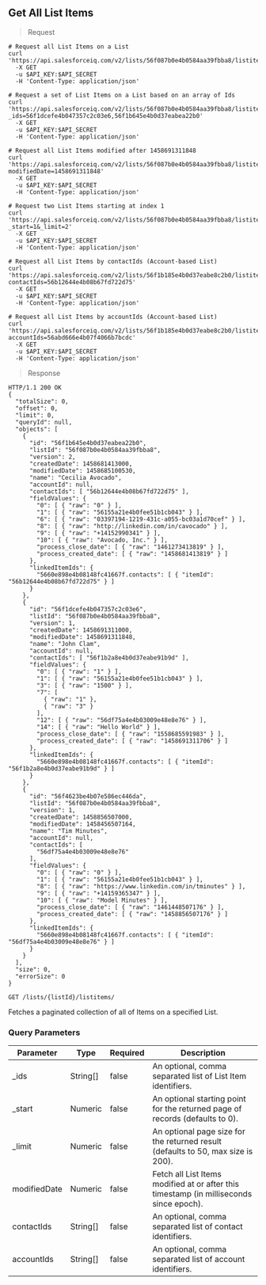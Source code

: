 ## Get All List Items

> Request

```shell
# Request all List Items on a List
curl 'https://api.salesforceiq.com/v2/lists/56f087b0e4b0584aa39fbba8/listitems'
  -X GET
  -u $API_KEY:$API_SECRET
  -H 'Content-Type: application/json'

# Request a set of List Items on a List based on an array of Ids
curl 'https://api.salesforceiq.com/v2/lists/56f087b0e4b0584aa39fbba8/listitems?_ids=56f1dcefe4b047357c2c03e6,56f1b645e4b0d37eabea22b0'
  -X GET
  -u $API_KEY:$API_SECRET
  -H 'Content-Type: application/json'

# Request all List Items modified after 1458691311848
curl 'https://api.salesforceiq.com/v2/lists/56f087b0e4b0584aa39fbba8/listitems?modifiedDate=1458691311848'
  -X GET
  -u $API_KEY:$API_SECRET
  -H 'Content-Type: application/json'

# Request two List Items starting at index 1
curl 'https://api.salesforceiq.com/v2/lists/56f087b0e4b0584aa39fbba8/listitems?_start=1&_limit=2'
  -X GET
  -u $API_KEY:$API_SECRET
  -H 'Content-Type: application/json'

# Request all List Items by contactIds (Account-based List)
curl 'https://api.salesforceiq.com/v2/lists/56f1b185e4b0d37eabe8c2b0/listitems?contactIds=56b12644e4b08b67fd722d75'
  -X GET
  -u $API_KEY:$API_SECRET
  -H 'Content-Type: application/json'

# Request all List Items by accountIds (Account-based List)
curl 'https://api.salesforceiq.com/v2/lists/56f1b185e4b0d37eabe8c2b0/listitems?accountIds=56abd666e4b07f4066b7bcdc'
  -X GET
  -u $API_KEY:$API_SECRET
  -H 'Content-Type: application/json'
```

> Response

```shell
HTTP/1.1 200 OK
{
  "totalSize": 0,
  "offset": 0,
  "limit": 0,
  "queryId": null,
  "objects": [
    {
      "id": "56f1b645e4b0d37eabea22b0",
      "listId": "56f087b0e4b0584aa39fbba8",
      "version": 2,
      "createdDate": 1458681413000,
      "modifiedDate": 1458685100530,
      "name": "Cecilia Avocado",
      "accountId": null,
      "contactIds": [ "56b12644e4b08b67fd722d75" ],
      "fieldValues": {
        "0": [ { "raw": "0" } ],
        "1": [ { "raw": "56155a21e4b0fee51b1cb043" } ],
        "6": [ { "raw": "03397194-1219-431c-a055-bc03a1d70cef" } ],
        "8": [ { "raw": "http://linkedin.com/in/cavocado" } ],
        "9": [ { "raw": "+14152990341" } ],
        "10": [ { "raw": "Avocado, Inc." } ],
        "process_close_date": [ { "raw": "1461273413819" } ],
        "process_created_date": [ { "raw": "1458681413819" } ]
      },
      "linkedItemIds": {
        "5660e898e4b08148fc41667f.contacts": [ { "itemId": "56b12644e4b08b67fd722d75" } ]
      }
    },
    {
      "id": "56f1dcefe4b047357c2c03e6",
      "listId": "56f087b0e4b0584aa39fbba8",
      "version": 1,
      "createdDate": 1458691311000,
      "modifiedDate": 1458691311848,
      "name": "John Clam",
      "accountId": null,
      "contactIds": [ "56f1b2a8e4b0d37eabe91b9d" ],
      "fieldValues": {
        "0": [ { "raw": "1" } ],
        "1": [ { "raw": "56155a21e4b0fee51b1cb043" } ],
        "3": [ { "raw": "1500" } ],
        "7": [ 
          { "raw": "1" },
          { "raw": "3" }
        ],
        "12": [ { "raw": "56df75a4e4b03009e48e8e76" } ],
        "14": [ { "raw": "Hello World" } ],
        "process_close_date": [ { "raw": "1558685591983" } ],
        "process_created_date": [ { "raw": "1458691311706" } ]
      },
      "linkedItemIds": {
        "5660e898e4b08148fc41667f.contacts": [ { "itemId": "56f1b2a8e4b0d37eabe91b9d" } ]
      }
    },
    {
      "id": "56f4623be4b07e586ec446da",
      "listId": "56f087b0e4b0584aa39fbba8",
      "version": 1,
      "createdDate": 1458856507000,
      "modifiedDate": 1458456507164,
      "name": "Tim Minutes",
      "accountId": null,
      "contactIds": [
        "56df75a4e4b03009e48e8e76"
      ],
      "fieldValues": {
        "0": [ { "raw": "0" } ],
        "1": [ { "raw": "56155a21e4b0fee51b1cb043" } ],
        "8": [ { "raw": "https://www.linkedin.com/in/tminutes" } ],
        "9": [ { "raw": "+14159365347" } ],
        "10": [ { "raw": "Model Minutes" } ],
        "process_close_date": [ { "raw": "1461448507176" } ],
        "process_created_date": [ { "raw": "1458856507176" } ]
      },
      "linkedItemIds": {
        "5660e898e4b08148fc41667f.contacts": [ { "itemId": "56df75a4e4b03009e48e8e76" } ]
      }
    }
  ],
  "size": 0,
  "errorSize": 0
}
```
`GET /lists/{listId}/listitems/`

Fetches a paginated collection of all of Items on a specified List.

### Query Parameters
Parameter | Type | Required | Description
--------- | ---- | -------- | -----------
_ids | String[] | false | An optional, comma separated list of List Item identifiers.
_start | Numeric | false | An optional starting point for the returned page of records (defaults to 0).
_limit | Numeric | false | An optional page size for the returned result (defaults to 50, max size is 200).
modifiedDate | Numeric | false |Fetch all List Items modified at or after this timestamp (in milliseconds since epoch).
contactIds | String[] | false | An optional, comma separated list of contact identifiers.
accountIds | String[] | false | An optional, comma separated list of account identifiers. 